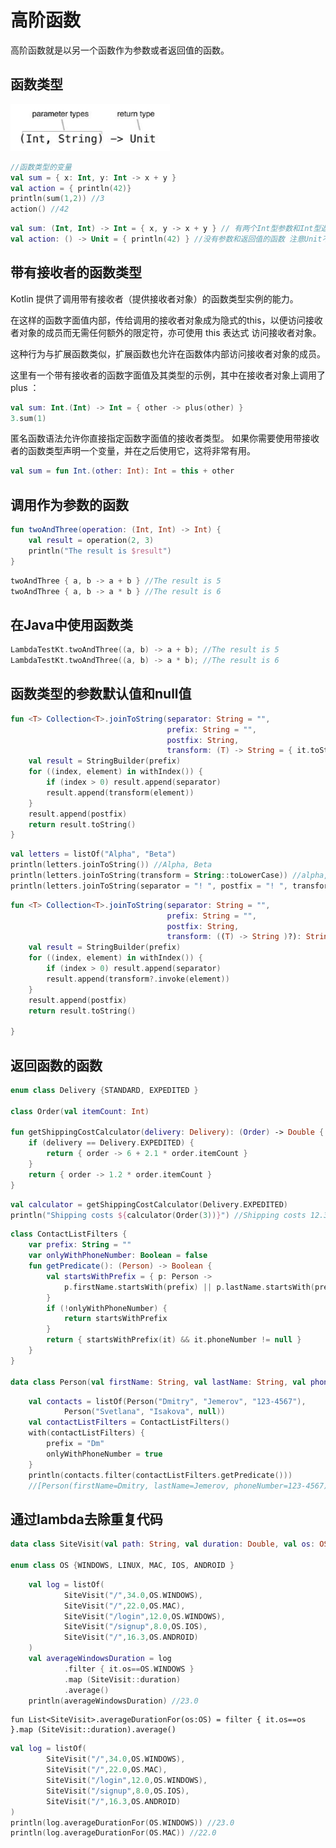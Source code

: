 # 高阶函数

高阶函数就是以另一个函数作为参数或者返回值的函数。

## 函数类型

![Kotlin&#x4E2D;&#x51FD;&#x6570;&#x7C7B;&#x578B;&#x8BED;&#x6CD5;](.gitbook/assets/image%20%286%29.png)

```kotlin
//函数类型的变量
val sum = { x: Int, y: Int -> x + y }
val action = { println(42)}
println(sum(1,2)) //3
action() //42
```

```kotlin
val sum: (Int, Int) -> Int = { x, y -> x + y } // 有两个Int型参数和Int型返回值的函数
val action: () -> Unit = { println(42) } //没有参数和返回值的函数 注意Unit不能省略
```

## 带有接收者的函数类型

Kotlin 提供了调用带有接收者（提供接收者对象）的函数类型实例的能力。

在这样的函数字面值内部，传给调用的接收者对象成为隐式的this，以便访问接收者对象的成员而无需任何额外的限定符，亦可使用 this 表达式 访问接收者对象。

这种行为与扩展函数类似，扩展函数也允许在函数体内部访问接收者对象的成员。

这里有一个带有接收者的函数字面值及其类型的示例，其中在接收者对象上调用了 plus ：

```kotlin
val sum: Int.(Int) -> Int = { other -> plus(other) }
3.sum(1)
```

匿名函数语法允许你直接指定函数字面值的接收者类型。 如果你需要使用带接收者的函数类型声明一个变量，并在之后使用它，这将非常有用。

```kotlin
val sum = fun Int.(other: Int): Int = this + other
```

## 调用作为参数的函数

```kotlin
fun twoAndThree(operation: (Int, Int) -> Int) {
    val result = operation(2, 3)
    println("The result is $result")
}
```

```kotlin
twoAndThree { a, b -> a + b } //The result is 5
twoAndThree { a, b -> a * b } //The result is 6
```

## 在Java中使用函数类

```kotlin
LambdaTestKt.twoAndThree((a, b) -> a + b); //The result is 5
LambdaTestKt.twoAndThree((a, b) -> a * b); //The result is 6
```

## 函数类型的参数默认值和null值

```kotlin
fun <T> Collection<T>.joinToString(separator: String = "",
                                   prefix: String = "",
                                   postfix: String,
                                   transform: (T) -> String = { it.toString() }): String {
    val result = StringBuilder(prefix)
    for ((index, element) in withIndex()) {
        if (index > 0) result.append(separator)
        result.append(transform(element))
    }
    result.append(postfix)
    return result.toString()
}
```

```kotlin
val letters = listOf("Alpha", "Beta")
println(letters.joinToString()) //Alpha, Beta
println(letters.joinToString(transform = String::toLowerCase)) //alpha, beta
println(letters.joinToString(separator = "! ", postfix = "! ", transform = String::toUpperCase)) //ALPHA! BETA!
```

```kotlin
fun <T> Collection<T>.joinToString(separator: String = "",
                                   prefix: String = "",
                                   postfix: String,
                                   transform: ((T) -> String )?): String {
    val result = StringBuilder(prefix)
    for ((index, element) in withIndex()) {
        if (index > 0) result.append(separator)    
        result.append(transform?.invoke(element))
    }
    result.append(postfix)
    return result.toString()

}
```

## 返回函数的函数

```kotlin
enum class Delivery {STANDARD, EXPEDITED }

class Order(val itemCount: Int)

fun getShippingCostCalculator(delivery: Delivery): (Order) -> Double {
    if (delivery == Delivery.EXPEDITED) {
        return { order -> 6 + 2.1 * order.itemCount }
    }
    return { order -> 1.2 * order.itemCount }
}
```

```kotlin
val calculator = getShippingCostCalculator(Delivery.EXPEDITED)
println("Shipping costs ${calculator(Order(3))}") //Shipping costs 12.3
```

```kotlin
class ContactListFilters {
    var prefix: String = ""
    var onlyWithPhoneNumber: Boolean = false
    fun getPredicate(): (Person) -> Boolean {
        val startsWithPrefix = { p: Person ->
            p.firstName.startsWith(prefix) || p.lastName.startsWith(prefix)
        }
        if (!onlyWithPhoneNumber) {
            return startsWithPrefix
        }
        return { startsWithPrefix(it) && it.phoneNumber != null }
    }
}

data class Person(val firstName: String, val lastName: String, val phoneNumber: String?)
```

```kotlin
    val contacts = listOf(Person("Dmitry", "Jemerov", "123-4567"),
            Person("Svetlana", "Isakova", null))
    val contactListFilters = ContactListFilters()
    with(contactListFilters) {
        prefix = "Dm"
        onlyWithPhoneNumber = true
    }
    println(contacts.filter(contactListFilters.getPredicate()))
    //[Person(firstName=Dmitry, lastName=Jemerov, phoneNumber=123-4567)]
```

## 通过lambda去除重复代码

```kotlin
data class SiteVisit(val path: String, val duration: Double, val os: OS)

enum class OS {WINDOWS, LINUX, MAC, IOS, ANDROID }
```

```kotlin
    val log = listOf(
            SiteVisit("/",34.0,OS.WINDOWS),
            SiteVisit("/",22.0,OS.MAC),
            SiteVisit("/login",12.0,OS.WINDOWS),
            SiteVisit("/signup",8.0,OS.IOS),
            SiteVisit("/",16.3,OS.ANDROID)
    )
    val averageWindowsDuration = log
            .filter { it.os==OS.WINDOWS }
            .map (SiteVisit::duration)
            .average()
    println(averageWindowsDuration) //23.0
```

```text
fun List<SiteVisit>.averageDurationFor(os:OS) = filter { it.os==os }.map (SiteVisit::duration).average()
```

```kotlin
val log = listOf(
        SiteVisit("/",34.0,OS.WINDOWS),
        SiteVisit("/",22.0,OS.MAC),
        SiteVisit("/login",12.0,OS.WINDOWS),
        SiteVisit("/signup",8.0,OS.IOS),
        SiteVisit("/",16.3,OS.ANDROID)
)
println(log.averageDurationFor(OS.WINDOWS)) //23.0
println(log.averageDurationFor(OS.MAC)) //22.0
```

